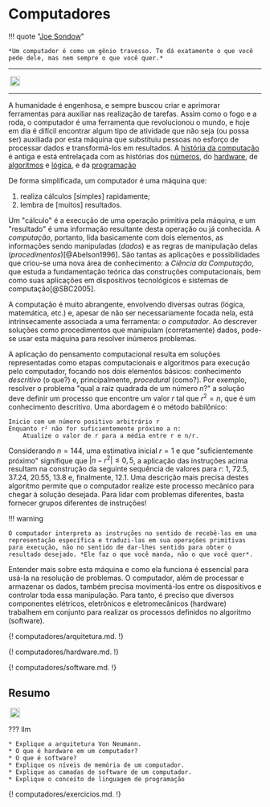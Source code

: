 # Computadores

!!! quote "[Joe Sondow](https://www.linkedin.com/in/joesondow)"

    *Um computador é como um gênio travesso. Te dá exatamente o que você pede dele, mas nem sempre o que você quer.*

---

*<img style="height:20px!important;margin-left:3px;display:inline-block;vertical-align:middle;" src="https://img.shields.io/badge/TODO-Introdução-red">*

---

A humanidade é engenhosa, e sempre buscou criar e aprimorar ferramentas para auxiliar nas realização de tarefas. Assim como o fogo e a roda, o computador é uma ferramenta que revolucionou o mundo, e hoje em dia é difícil encontrar algum tipo de atividade que não seja (ou possa ser) auxiliada por esta máquina que substituiu pessoas no esforço de processar dados e transformá-los em resultados. A [história da computação](https://pt.wikipedia.org/wiki/Hist%C3%B3ria_da_computa%C3%A7%C3%A3o) é antiga e está entrelaçada com as histórias dos [números](http://pt.wikipedia.org/wiki/N%C3%BAmero#Hist.C3.B3ria_dos_n.C3.BAmeros), do [hardware](http://pt.wikipedia.org/wiki/Hardware#Hist.C3.B3ria_do_Hardware), de [algoritmos](http://pt.wikipedia.org/wiki/Algoritmo) e [lógica](http://pt.wikipedia.org/wiki/L%C3%B3gica_matem%C3%A1tica), e da [programação](http://pt.wikipedia.org/wiki/Linguagem_de_programa%C3%A7%C3%A3o#Hist.C3.B3ria)

De forma simplificada, um computador é uma máquina que:

1. realiza cálculos [simples] rapidamente;
1. lembra de [muitos] resultados.

Um "cálculo" é a execução de uma operação primitiva pela máquina, e um "resultado" é uma informação resultante desta operação ou já conhecida. A *computação*, portanto, lida basicamente com dois elementos, as informações sendo manipuladas (*dados*) e as regras de manipulação delas (*procedimentos*)[@Abelson1996]. São tantas as aplicações e possibilidades que criou-se uma nova área de conhecimento: a *Ciência da Computação*, que estuda a fundamentação teórica das construções computacionais, bem como suas aplicações em dispositivos tecnológicos e sistemas de computação[@SBC2005].

A computação é muito abrangente, envolvendo diversas outras (lógica, matemática, etc.) e, apesar de não ser necessariamente focada nela, está intrinsecamente associada a uma ferramenta: *o computador*. Ao descrever soluções como procedimentos que manipulam (corretamente) dados, pode-se usar esta máquina para resolver inúmeros problemas.

A aplicação do pensamento computacional resulta em soluções representadas como etapas computacionais e algoritmos para execução pelo computador, focando nos dois elementos básicos: conhecimento *descritivo* (o que?) e, principalmente, *procedural* (como?). Por exemplo, resolver o problema "qual a raiz quadrada de um número $n$?" a solução deve definir um processo que encontre um valor $r$ tal que $r^2 = n$, que é um conhecimento descritivo. Uma abordagem é o método babilônico:

``` linguagem-natural title="Método Babilônico"
Inicie com um número positivo arbitrário r
Enquanto r² não for suficientemente próximo a n:
    Atualize o valor de r para a média entre r e n/r.
```

Considerando $n = 144$, uma estimativa inicial $r = 1$ e que "suficientemente próximo" signifique que $|n - r^2| \leq 0,5$, a aplicação das instruções acima resultam na construção da seguinte sequência de valores para $r$: 1, 72.5, 37.24, 20.55, 13.8 e, finalmente, 12.1. Uma descrição mais precisa destes algoritmo permite que o computador realize este processo mecânico para chegar à solução desejada. Para lidar com problemas diferentes, basta fornecer grupos diferentes de instruções!

!!! warning

    O computador interpreta as instruções no sentido de recebê-las em uma representação específica e traduzi-las em sua operações primitivas para execução, não no sentido de dar-lhes sentido para obter o resultado desejado. *Ele faz o que você manda, não o que você quer*.

Entender mais sobre esta máquina e como ela funciona é essencial para usá-la na resolução de problemas. O computador, além de processar e armazenar os dados, também precisa movimentá-los entre os dispositivos e controlar toda essa manipulação. Para tanto, é preciso que diversos componentes elétricos, eletrônicos e eletromecânicos (hardware) trabalhem em conjunto para realizar os processos definidos no algoritmo (software).

{! computadores/arquitetura.md. !}

{! computadores/hardware.md. !}

{! computadores/software.md. !}

<h2>Resumo</h2>

<img style="height:20px!important;margin-left:3px;display:inline-block;vertical-align:middle;" src="https://img.shields.io/badge/TODO-Resumo-red">

??? llm

    * Explique a arquitetura Von Neumann.
    * O que é hardware em um computador?
    * O que é software?
    * Explique os níveis de memória de um computador.
    * Explique as camadas de software de um computador.
    * Explique o conceito de linguagem de programação

{! computadores/exercicios.md. !}
